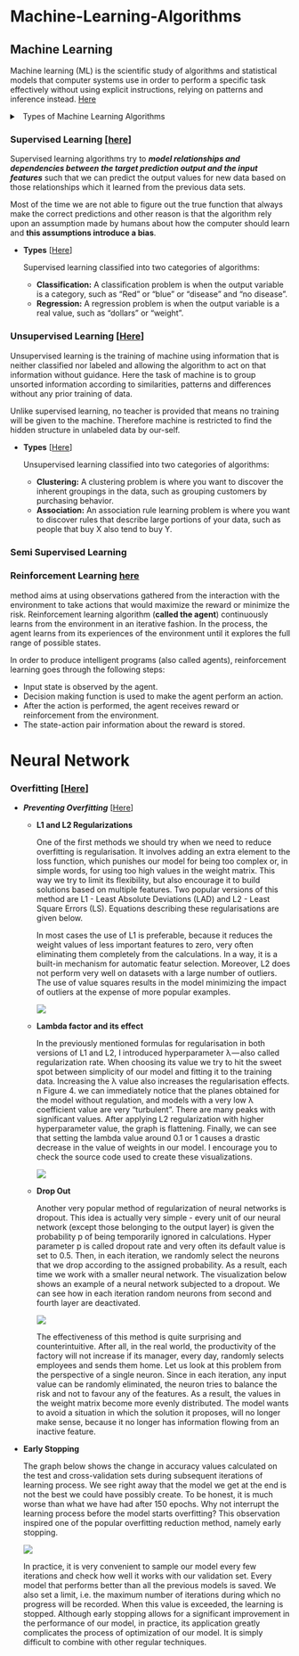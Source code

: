 # Machine-Learning-Algorithms

## Machine Learning

Machine learning (ML) is the scientific study of algorithms and statistical models that computer systems use in order to perform a specific task effectively without using explicit instructions, relying on patterns and inference instead. [Here](https://en.wikipedia.org/wiki/Machine_learning)
 
 <details> 
 <summary> 
 <a class="btnfire small stroke"><em class="fas fa-chevron-circle-down"></em>&nbsp;&nbsp;Types of Machine Learning Algorithms</a> 
 </summary>
  
  - [**Supervised learning**](https://github.com/arpitj07/Machine-Learning-Journey/blob/master/README.md#supervised-learning)
    - Nearest Neighbor
    - Naive Bayes
    - Decision Trees
    - Linear Regression
    - Support Vector Machines (SVM)
    - Neural Networks
    
    
  - [**Unsupervised Learning**](https://github.com/arpitj07/Machine-Learning-Journey/blob/master/README.md#unsupervised-learning)
    - Clustering
     - hierarchical clustering
     - k-means
     - mixture models
     - DBSCAN
     - OPTICS algorithm
    - Anomaly detection
     - Local Outlier Factor
    - Neural Networks
     - Autoencoders
     - Deep Belief Nets
     - Hebbian Learning
     - Generative Adversarial Networks
     - Self-organizing map
   Approaches for learning latent variable models such as
     - Expectation–maximization algorithm (EM)
     - Method of moments
    - Blind signal separation techniques
      - Principal component analysis
      - Independent component analysis
      - Non-negative matrix factorization
      - Singular value decomposition
      
      
  - [**Semi-supervised Learning**](https://github.com/arpitj07/Machine-Learning-Journey/blob/master/README.md#semi-supervised-learning)
  - [**Reinforcement Learning**](https://github.com/arpitj07/Machine-Learning-Journey/blob/master/README.md#reinforcement-learning)
    - Q-Learning
    - Temporal Difference (TD)
    - Deep Adversarial Networks
 </details>
 

### Supervised Learning [[here](https://towardsdatascience.com/types-of-machine-learning-algorithms-you-should-know-953a08248861)]

Supervised learning algorithms try to **_model relationships and dependencies between the target prediction output and the input features_** such that we can predict the output values for new data based on those relationships which it learned from the previous data sets.

Most of the time we are not able to figure out the true function that always make the correct predictions and other reason is that the algorithm rely upon an assumption made by humans about how the computer should learn and **this assumptions introduce a bias**.

 - **Types** [[Here](https://www.geeksforgeeks.org/supervised-unsupervised-learning/)]
    
    Supervised learning classified into two categories of algorithms:
   - **Classification:** A classification problem is when the output variable is a category, such as “Red” or “blue” or “disease” and         “no disease”.
   -  **Regression:** A regression problem is when the output variable is a real value, such as “dollars” or “weight”.
 
 
### Unsupervised Learning [[Here](https://www.geeksforgeeks.org/supervised-unsupervised-learning/)]

Unsupervised learning is the training of machine using information that is neither classified nor labeled and allowing the algorithm to act on that information without guidance. Here the task of machine is to group unsorted information according to similarities, patterns and differences without any prior training of data.

Unlike supervised learning, no teacher is provided that means no training will be given to the machine. Therefore machine is restricted to find the hidden structure in unlabeled data by our-self.

- **Types** [[Here](https://www.geeksforgeeks.org/supervised-unsupervised-learning/)]
  
  Unsupervised learning classified into two categories of algorithms:

  - **Clustering:** A clustering problem is where you want to discover the inherent groupings in the data, such as grouping customers by      purchasing behavior.
  - **Association:** An association rule learning problem is where you want to discover rules that describe large portions of your data,      such as people that buy X also tend to buy Y.

### Semi Supervised Learning


### Reinforcement Learning [here](https://towardsdatascience.com/types-of-machine-learning-algorithms-you-should-know-953a08248861)

method aims at using observations gathered from the interaction with the environment to take actions that would maximize the reward or minimize the risk. Reinforcement learning algorithm (**called the agent**) continuously learns from the environment in an iterative fashion. In the process, the agent learns from its experiences of the environment until it explores the full range of possible states.

In order to produce intelligent programs (also called agents), reinforcement learning goes through the following steps:

- Input state is observed by the agent.
- Decision making function is used to make the agent perform an action.
- After the action is performed, the agent receives reward or reinforcement from the environment.
- The state-action pair information about the reward is stored.







# Neural Network 

### Overfitting [[Here](https://towardsdatascience.com/https-medium-com-piotr-skalski92-deep-dive-into-deep-networks-math-17660bc376ba)]


- _**Preventing Overfitting**_ [[Here]((https://towardsdatascience.com/https-medium-com-piotr-skalski92-deep-dive-into-deep-networks-math-17660bc376ba)]
)]
  - **L1 and L2 Regularizations**

    One of the first methods we should try when we need to reduce overfitting is regularisation. It involves adding an extra element to the loss function, which punishes our model for being too complex or, in simple words, for using too high values in the weight matrix. This way we try to limit its flexibility, but also encourage it to build solutions based on multiple features. Two popular versions of this method are L1 - Least Absolute Deviations (LAD) and L2 - Least Square Errors (LS). Equations describing these regularisations are given below.

    In most cases the use of L1 is preferable, because it reduces the weight values of less important features to zero, very often eliminating them completely from the calculations. In a way, it is a built-in mechanism for automatic featur selection. Moreover, L2 does not perform very well on datasets with a large number of outliers. The use of value squares results in the model minimizing the impact of outliers at the expense of more popular examples.

       ![](https://github.com/arpitj07/Machine-Learning-Journey/blob/master/Images/L1_L2_Regularisation.gif)

  - **Lambda factor and its effect**
 
    In the previously mentioned formulas for regularisation in both versions of L1 and L2, I introduced hyperparameter λ — also called regularization rate. When choosing its value we try to hit the sweet spot between simplicity of our model and fitting it to the training data. Increasing the λ value also increases the regularisation effects.
    n Figure 4. we can immediately notice that the planes obtained for the model without regulation, and models with a very low λ coefficient value are very “turbulent”. There are many peaks with significant values. After applying L2 regularization with higher hyperparameter value, the graph is flattening. Finally, we can see that setting the lambda value around 0.1 or 1 causes a drastic decrease in the value of weights in our model. I encourage you to check the source code used to create these visualizations.
    
    ![](https://github.com/arpitj07/Machine-Learning-Journey/blob/master/Images/Regularisation.gif)
    
  - **Drop Out**
    
    Another very popular method of regularization of neural networks is dropout. This idea is actually very simple - every unit of our neural network (except those belonging to the output layer) is given the probability p of being temporarily ignored in calculations. Hyper parameter p is called dropout rate and very often its default value is set to 0.5. Then, in each iteration, we randomly select the neurons that we drop according to the assigned probability. As a result, each time we work with a smaller neural network. The visualization below shows an example of a neural network subjected to a dropout. We can see how in each iteration random neurons from second and fourth layer are deactivated.
    
    ![](https://github.com/arpitj07/Machine-Learning-Journey/blob/master/Images/DropOut.gif)
    
    The effectiveness of this method is quite surprising and counterintuitive. After all, in the real world, the productivity of the factory will not increase if its manager, every day, randomly selects employees and sends them home. Let us look at this problem from the perspective of a single neuron. Since in each iteration, any input value can be randomly eliminated, the neuron tries to balance the risk and not to favour any of the features. As a result, the values in the weight matrix become more evenly distributed. The model wants to avoid a situation in which the solution it proposes, will no longer make sense, because it no longer has information flowing from an inactive feature.
    
 - **Early Stopping**
 
    The graph below shows the change in accuracy values calculated on the test and cross-validation sets during subsequent iterations of learning process. We see right away that the model we get at the end is not the best we could have possibly create. To be honest, it is much worse than what we have had after 150 epochs. Why not interrupt the learning process before the model starts overfitting? This observation inspired one of the popular overfitting reduction method, namely early stopping.
    
    ![](https://github.com/arpitj07/Machine-Learning-Journey/blob/master/Images/DropOut.gif)
  
    In practice, it is very convenient to sample our model every few iterations and check how well it works with our validation set. Every model that performs better than all the previous models is saved. We also set a limit, i.e. the maximum number of iterations during which no progress will be recorded. When this value is exceeded, the learning is stopped. Although early stopping allows for a significant improvement in the performance of our model, in practice, its application greatly complicates the process of optimization of our model. It is simply difficult to combine with other regular techniques.

